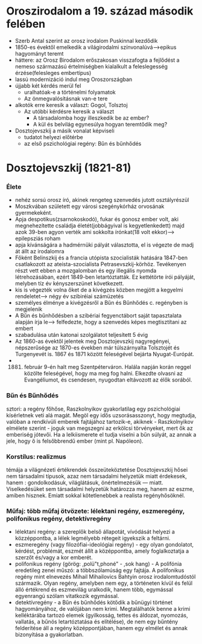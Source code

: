
# Oroszirodalom a 19. század második felében

- Szerb Antal szerint az orosz irodalom Puskinnal kezdődik
- 1850-es évektől emelkedik a világirodalmi színvonalúvá-->epikus hagyományt teremt
- háttere: az Orosz Birodalom erőszakosan visszafogta a fejlődést a nemeso származású értelmiségben kialalkult a feleslegesség érzése(felesleges embertípus)
- lassú modernizáció indul meg Oroszországban
- újjabb két kérdés merül fel
	- uralhatóak-e a történelmi folyamatok
	- Az önmegvalósításnak van-e tere
- alkotók erre keresik a választ: Gogol, Tolsztoj
	- Az utóbbi kérdésre keresik a választ
		- A társadalomba hogy illeszkedik be az ember?
		- A kül és belvilág egynesúlya hogyan teremtődik meg?
- Dosztojevszkij a másik vonalat képviseli
	- tudatot helyezi előtérbe
	- az első pszichológiai regény: Bűn és bűnhődés


# Dosztojevszkij (1821-81)

### Élete
 
- nehéz sorsú orosz író, akinek rengeteg szenvedés jutott osztályrészül
- Moszkvában született egy városi szegénykórház orvosának gyermekeként. 
- Apja despotikus(zsarnokoskodó), fukar  és gonosz ember volt, aki megnehezítette családja életét(jobbágyival is kegyetlenkedett) majd azok 39-ben agyon verték ami sokkolta írónkat(18 volt ekkor)--> epilepsziás roham
- apja kívánságára a hadmérnüki pályát választotta, el is végezte de madj át állt az irodalomra
- Főként Belinszkij és a francia utópista szocialisták hatására 1847-ben csatlakozott az ateista-szocialista Petrasevszkij-körhöz. Tevékenyen részt vett ebben a mozgalomban és egy illegális nyomda létrehozásában, ezért 1849-ben letartóztatták. Ez kettétörte írói pályáját, melyben tíz év kényszerszünet következett.
- kis is végezték volna őket de a kivégzés közben megjött a kegyelmi rendeletet--> négy év szibiréiai számüzetés
- személyes élménye a kivégzésről a Bűn és Bűnhődés c. regényben is megjelenik
- A Bűn és bűnhődésben a szibériai fegyenctábort saját tapasztalata alapján írja le--> felfedezte, hogy a szenvedés képes megtisztítani az embert
- szabadulása után katonai szolgálatot teljesített 5 évig
- Az 1860-as évektől jelentek meg Dosztojevszkij nagyregényei, népszerűsége az 1870-es években már túlszárnyalta Tolsztojét és Turgenyevét is. 1867 és 1871 között feleségével bejárta Nyugat-Európát.
- 1881. február 9-én halt meg Szentpéterváron. Halála napján korán reggel közölte feleségével, hogy ma meg fog halni. Elkezdte olvasni az Evangéliumot, és csendesen, nyugodtan eltávozott az élők sorából. 

### Bűn és Bűnhődés

sztori: a regény főhőse, Raszkolnyikov gyakorlatilag egy
pszichológiai kísérletnek veti alá magát. Megöl egy idős uzsorásasszonyt, hogy megtudja, valóban a rendkívüli emberek fajtájához tartozik-e, akiknek -
Raszkolnyikov elmélete szerint - joguk van megszegni az erkölcsi törvényeket, mert ők az emberiség jótevői. Ha a lelkiismerete el tudja viselni a bűn súlyát, az annak a jele, hogy ő is felsőbbrendű ember (mint pl. Napóleon).

### Korstílus: realizmus

témája a világnézeti értékrendek összeüteköztetése
Dosztojevszkij hősei nem társadalmi típusok, azaz nem társadalmi helyzetük miatt érdekesek, hanem : gondolkodásuk, világlátásuk, önértelmezésük — miatt. Viselkedésüket sem társadalmi helyzetük határozza meg, hanem az eszme, amiben hisznek. Emiatt sokkal kötetlenebbek a realista regényhősöknél.

### Műfaj: több műfaj ötvözete: lélektani regény, eszmeregény, polifonikus regény, detektívregény

- lélektani regény: a szereplők belső állapotát, vívódását helyezi a közzéppontba, a lélek legmélyebb rétegeit igyekszik a feltárni.
- eszmeregény (vagy filozófiai-ideológiai regény) - egy olyan gondolatot, kérdést, problémát, eszmét állít a középpontba, amely foglalkoztatja a szerzőt és/vagy a kor emberét. 
- polifonikus regény (görög: ,polü"t,phoné" - ,sok hang) - A polifónia eredetileg zenei műszó: a többszólamúság egy fajtája. A polifonikus regény mint elnevezés Mihail Mihailovics Bahtyin orosz irodalomtudóstól származik. Olyan regény, amelyben nem egy, a történeten kívül és felül álló értékrend és eszmevilág uralkodik, hanem több, egymással egyenrangú szólam vitatkozik egymással.
- detektívregény - a Bűn és bűnhődés kötődik a bűnügyi történet hagyományához, de valójában nem krimi. Megtalálhatók benne a krimi kelléktárába tartozó elemek (gyilkosság, tettes és áldozat, nyomozás, vallatás, a bűnös letartóztatása és elítélése), de nem egy bűntény felderítése áll a regény középpontjában, hanem egy elmélet és annak bizonyítása a gyakorlatban.